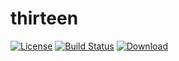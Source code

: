 # thirteen
[![License](https://img.shields.io/badge/license-Apache%202-green.svg)](https://www.apache.org/licenses/LICENSE-2.0)
[![Build Status](https://travis-ci.org/xialonghua/kotmvp.svg?branch=master)](https://travis-ci.org/xialonghua/kotmvp) 
[![Download](https://api.bintray.com/packages/xialonghua/kotmvp/kotmvp/images/download.svg)](https://bintray.com/xialonghua/kotmvp/kotmvp/_latestVersion)
